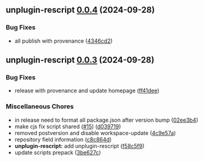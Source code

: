 ## unplugin-rescript [0.0.4](https://github.com/r17x/js/compare/unplugin-rescript@0.0.3...unplugin-rescript@0.0.4) (2024-09-28)

### Bug Fixes

* all publish with provenance ([4346cd2](https://github.com/r17x/js/commit/4346cd2bbb4e1a72c8034f4b2c72b622e60f982d))

## unplugin-rescript [0.0.3](https://github.com/r17x/js/compare/unplugin-rescript@0.0.2...unplugin-rescript@0.0.3) (2024-09-28)

### Bug Fixes

* release with provenance and update homepage ([ff41dee](https://github.com/r17x/js/commit/ff41dee8bf74ed12e8bc525fc44144e48ade7a90))

### Miscellaneous Chores

* in release need to format all package.json after version bump ([02ee3b4](https://github.com/r17x/js/commit/02ee3b4bbe4e3bd84ca8de86cab645ea5c385454))
* make cjs fix script shared ([#15](https://github.com/r17x/js/issues/15)) ([d039719](https://github.com/r17x/js/commit/d039719ab71ef70607b0ee326848b168d82e722e))
* removed postversion and disable workspace-update ([4c9e57a](https://github.com/r17x/js/commit/4c9e57aeb00fa5d1c9b6b60d1338f216e788c8f2))
* repository field information ([c8c864d](https://github.com/r17x/js/commit/c8c864d2b3e8a6f3d040ce34e063b0efe9d3beb7))
* **unplugin-rescript:** add unplugin-rescript ([f58c5f9](https://github.com/r17x/js/commit/f58c5f90c1ff5b6afb5222eabae570b1f87e6a4f))
* update scripts prepack ([3be627c](https://github.com/r17x/js/commit/3be627c7306515307aecaa5d1b7b8d064ba3431b))
